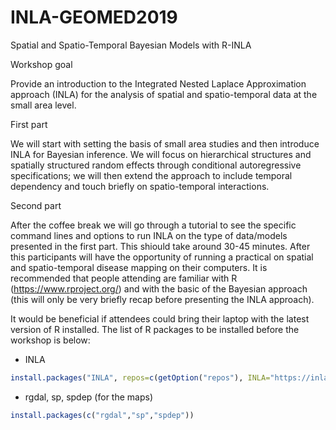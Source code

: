 # INLA-GEOMED2019
Spatial and Spatio-Temporal Bayesian Models with R-INLA

Workshop goal

Provide an introduction to the Integrated Nested Laplace Approximation approach
(INLA) for the analysis of spatial and spatio-temporal data at the small area level.

First part 

We will start with setting the basis of small area studies and then introduce INLA for Bayesian inference. We will focus on hierarchical structures and spatially structured random effects through conditional autoregressive specifications; we will then extend the approach to include temporal dependency and touch briefly on spatio-temporal
interactions. 

Second part

After the coffee break we will go through a tutorial to see the specific command lines and options to run INLA on the type of data/models presented in the first part. This shiould take around 30-45 minutes. After this participants will have the opportunity of running a practical on spatial and spatio-temporal disease mapping on their computers. It is recommended that people attending are familiar with R (https://www.rproject.org/) and with the basic of the Bayesian approach (this will only be very briefly recap before presenting the INLA approach). 

It would be beneficial if attendees could bring their laptop with the latest version of R installed. The list of R packages to be installed before the workshop is below:

- INLA
```r
install.packages("INLA", repos=c(getOption("repos"), INLA="https://inla.r-inla-download.org/R/stable"), dep=TRUE))
```

- rgdal, sp, spdep (for the maps)
```r
install.packages(c("rgdal","sp","spdep"))
```
